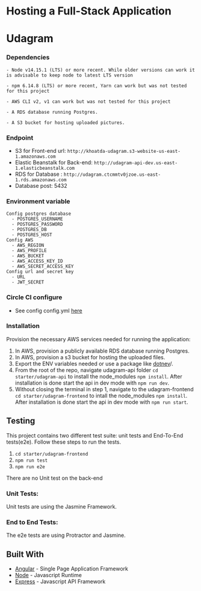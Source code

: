 # Hosting a Full-Stack Application
# Udagram

### Dependencies

```
- Node v14.15.1 (LTS) or more recent. While older versions can work it is advisable to keep node to latest LTS version

- npm 6.14.8 (LTS) or more recent, Yarn can work but was not tested for this project

- AWS CLI v2, v1 can work but was not tested for this project

- A RDS database running Postgres.

- A S3 bucket for hosting uploaded pictures.

```
### Endpoint
- S3 for Front-end url: `http://khoatda-udagram.s3-website-us-east-1.amazonaws.com`
- Elastic Beanstalk for Back-end: `http://udagram-api-dev.us-east-1.elasticbeanstalk.com`
- RDS for Database : `http://udagram.ctcmmtv0jzoe.us-east-1.rds.amazonaws.com`
- Database post: 5432

### Environment variable
```
Config postgres database
  - POSTGRES_USERNAME
  - POSTGRES_PASSWORD
  - POSTGRES_DB
  - POSTGRES_HOST
Config AWS
  - AWS_REGION
  - AWS_PROFILE
  - AWS_BUCKET
  - AWS_ACCESS_KEY_ID
  - AWS_SECRET_ACCESS_KEY
Config url and secret key
  - URL
  - JWT_SECRET
```
### Circle CI configure
- See config config.yml [here](./Pipeline/config.yml)

### Installation

Provision the necessary AWS services needed for running the application:

1. In AWS, provision a publicly available RDS database running Postgres. <Place holder for link to classroom article>
1. In AWS, provision a s3 bucket for hosting the uploaded files. <Place holder for tlink to classroom article>
1. Export the ENV variables needed or use a package like [dotnev](https://www.npmjs.com/package/dotenv)/.
1. From the root of the repo, navigate udagram-api folder `cd starter/udagram-api` to install the node_modules `npm install`. After installation is done start the api in dev mode with `npm run dev`.
1. Without closing the terminal in step 1, navigate to the udagram-frontend `cd starter/udagram-frontend` to intall the node_modules `npm install`. After installation is done start the api in dev mode with `npm run start`.

## Testing

This project contains two different test suite: unit tests and End-To-End tests(e2e). Follow these steps to run the tests.

1. `cd starter/udagram-frontend`
1. `npm run test`
1. `npm run e2e`

There are no Unit test on the back-end

### Unit Tests:

Unit tests are using the Jasmine Framework.

### End to End Tests:

The e2e tests are using Protractor and Jasmine.

## Built With

- [Angular](https://angular.io/) - Single Page Application Framework
- [Node](https://nodejs.org) - Javascript Runtime
- [Express](https://expressjs.com/) - Javascript API Framework
